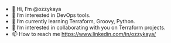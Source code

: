- 👋 Hi, I’m @ozzykaya
- 👀 I’m interested in DevOps tools.
- 🌱 I’m currently learning Terraform, Groovy, Python.
- 💞️ I’m interested in collaborating with you on Terraform projects.
- 📫 How to reach me https://www.linkedin.com/in/ozzykaya/
